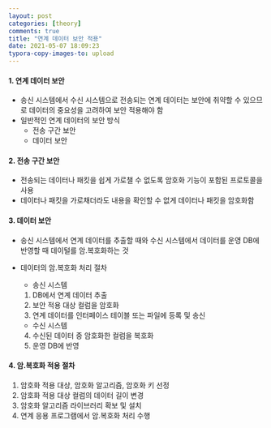 ```yaml
---
layout: post
categories: [theory]
comments: true
title: "연계 데이터 보안 적용"
date: 2021-05-07 18:09:23
typora-copy-images-to: upload
---
```


#### 1. 연계 데이터 보안

- 송신 시스템에서 수신 시스템으로 전송되는 연계 데이터는 보안에 취약할 수 있으므로 데이터의 중요성을 고려하여 보안 적용해야 함
- 일반적인 연계 데이터의 보안 방식
  - 전송 구간 보안
  - 데이터 보안

#### 2. 전송 구간 보안

- 전송되는 데이터나 패킷을 쉽게 가로챌 수 없도록 암호화 기능이 포함된 프로토콜을 사용
- 데이터나 패킷을 가로채더라도 내용을 확인할 수 없게 데이터나 패킷을 암호화함

#### 3. 데이터 보안

- 송신 시스템에서 연계 데이터를 추출할 때와 수신 시스템에서 데이터를 운영 DB에 반영할 때 데이털를 암.복호화하는 것

- 데이터의 암.복호화 처리 절차

  - 송신 시스템

  1. DB에서 연계 데이터 추출
  2. 보안 적용 대상 컬럼을 암호화
  3. 연계 데이터를 인터페이스 테이블 또는 파일에 등록 및 송신

  - 수신 시스템

  4. 수신된 데이터 중 암호화한 컬럼을 복호화
  5. 운영 DB에 반영

#### 4. 암.복호화 적용 절차

1. 암호화 적용 대상, 암호화 알고리즘, 암호화 키 선정
2. 암호화 적용 대상 컬럼의 데이터 길이 변경
3. 암호화 알고리즘 라이브러리 확보 및 설치
4. 연계 응용 프로그램에서 암.복호화 처리 수행